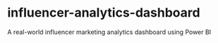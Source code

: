 # influencer-analytics-dashboard
A real-world influencer marketing analytics dashboard using Power BI
